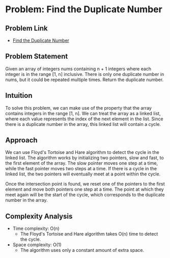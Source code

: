 # Problem: Find the Duplicate Number

## Problem Link

- [Find the Duplicate Number](https://leetcode.com/problems/find-the-duplicate-number/)

## Problem Statement

Given an array of integers nums containing n + 1 integers where each integer is in the range [1, n] inclusive. There is only one duplicate number in nums, but it could be repeated multiple times. Return the duplicate number.

## Intuition

To solve this problem, we can make use of the property that the array contains integers in the range [1, n]. We can treat the array as a linked list, where each value represents the index of the next element in the list. Since there is a duplicate number in the array, this linked list will contain a cycle.

## Approach

We can use Floyd's Tortoise and Hare algorithm to detect the cycle in the linked list. The algorithm works by initializing two pointers, slow and fast, to the first element of the array. The slow pointer moves one step at a time, while the fast pointer moves two steps at a time. If there is a cycle in the linked list, the two pointers will eventually meet at a point within the cycle.

Once the intersection point is found, we reset one of the pointers to the first element and move both pointers one step at a time. The point at which they meet again will be the start of the cycle, which corresponds to the duplicate number in the array.

## Complexity Analysis

- Time complexity: O(n)
  - The Floyd's Tortoise and Hare algorithm takes O(n) time to detect the cycle.
- Space complexity: O(1)
  - The algorithm uses only a constant amount of extra space.
